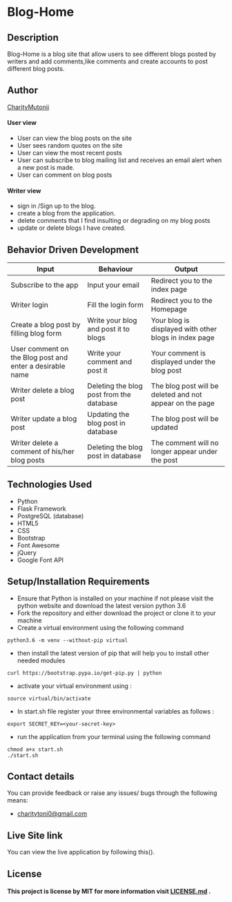 # Blog-Home
## Description
Blog-Home is a blog site that allow users to see different blogs posted by writers and add comments,like comments and create accounts to post different blog posts.

## Author
[CharityMutonii](https://github.com/CharityMutonii)

####  User view
* User can view the blog posts on the site
* User sees random quotes on the site
* User can view the most recent posts
* User can subscribe to blog mailing list and receives an email alert when a new post is made.
* User can comment on blog posts

####  Writer view
* sign in /Sign up to the blog.
* create a blog from the application.
* delete comments that I find insulting or degrading on my blog posts
* update or delete blogs I have created.


## Behavior Driven Development

| Input                    | Behaviour                       | Output                                       |
| -------------------------| ------------------------------  | -------------------------------------------- |
| Subscribe to the app              | Input your email               | Redirect you to the index page               |
| Writer login                    | Fill the login form           | Redirect you to the Homepage                 |
| Create a blog post by filling blog form          | Write your blog and post it to blogs    | Your blog is displayed with other blogs in index page                     |
| User comment on the Blog post and enter a desirable name | Write your comment and post it | Your comment is displayed under the blog post   |
| Writer delete a blog post       | Deleting the blog post from the database    | The blog post will be deleted and not appear on the page                  |
| Writer update a blog post       | Updating the blog post in database    | The blog post will be updated                |
| Writer delete a comment of his/her blog posts       | Deleting the blog post in database    | The comment will no longer appear under the post                   |

## Technologies Used
* Python
* Flask Framework
* PostgreSQL (database)
* HTML5  
* CSS
* Bootstrap
* Font Awesome
* jQuery
* Google Font API


## Setup/Installation Requirements
* Ensure that Python is installed on your machine if not please visit the python website and download the latest version python 3.6
* Fork the repository and either download the project or clone it to your machine
* Create a virtual environment using the following command
```
python3.6 -m venv --without-pip virtual
```
* then install the latest version of pip that will help you to install other needed modules
```
curl https://bootstrap.pypa.io/get-pip.py | python
```
* activate your virtual environment using :
```
source virtual/bin/activate
```
* In start.sh file register your three environmental variables as follows :
```
export SECRET_KEY=<your-secret-key>
```

* run the application from your terminal using the following command
```
chmod a+x start.sh
./start.sh
```


## Contact details
You can provide feedback or raise any issues/ bugs through the following means:
* charitytoni0@gmail.com

## Live Site link
You can view the live application by following this().

## License
#### This project is license  by MIT for more information visit [LICENSE.md](LICENSE.md) .
